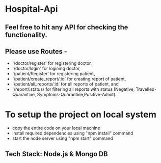 # Hospital-Api

## Feel free to hit any API for checking the functionality. 
## Please use Routes - 
  - '/doctor/register' for registering doctor,
  - '/doctor/login' for logining doctor,
  - '/patient/Register' for registering patient,
  - '/patient/create_report/:id' for creating report of patient,
  - '/patient/all_reports/:id' for all reports of patient, and
  - '/report/:status/ for filtering all reports with status (Negative, Travelled-Quarantine, Symptoms-Quarantine,Positive-Admit).

# To setup the project on local system
   - copy the entire code on your local machine
   - install required dependencies using "npm install" command
   - start the node server using "npm start" command
## Tech Stack: Node.js & Mongo DB

